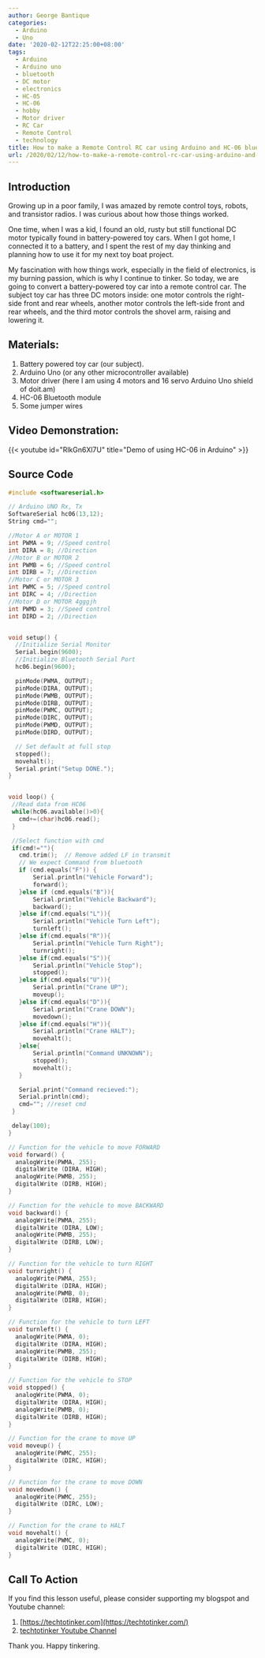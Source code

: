 ```yaml
---
author: George Bantique
categories:
  - Arduino
  - Uno
date: '2020-02-12T22:25:00+08:00'
tags:
  - Arduino
  - Arduino uno
  - bluetooth
  - DC motor
  - electronics
  - HC-05
  - HC-06
  - hobby
  - Motor driver
  - RC Car
  - Remote Control
  - technology
title: How to make a Remote Control RC car using Arduino and HC-06 bluetooth module
url: /2020/02/12/how-to-make-a-remote-control-rc-car-using-arduino-and-hc-06-bluetooth-module/
---
```


## **Introduction**
Growing up in a poor family, I was amazed by remote control toys, robots, and transistor radios. I was curious about how those things worked.

One time, when I was a kid, I found an old, rusty but still functional DC motor typically found in battery-powered toy cars. When I got home, I connected it to a battery, and I spent the rest of my day thinking and planning how to use it for my next toy boat project.

My fascination with how things work, especially in the field of electronics, is my burning passion, which is why I continue to tinker. So today, we are going to convert a battery-powered toy car into a remote control car. The subject toy car has three DC motors inside: one motor controls the right-side front and rear wheels, another motor controls the left-side front and rear wheels, and the third motor controls the shovel arm, raising and lowering it.


## **Materials:**  
1. Battery powered toy car (our subject).  
2. Arduino Uno (or any other microcontroller available)  
3. Motor driver (here I am using 4 motors and 16 servo Arduino Uno shield of doit.am)  
4. HC-06 Bluetooth module  
5. Some jumper wires  


## **Video Demonstration:**
{{< youtube id="RlkGn6Xl7U" title="Demo of using HC-06 in Arduino" >}}
<!-- Visit my youtube channel: [tech-to-tinker](https://www.youtube.com/watch?v=-RlkGn6Xl7U) -->


## **Source Code**
```cpp { lineNos="true" wrap="true" }
#include <softwareserial.h>

// Arduino UNO Rx, Tx
SoftwareSerial hc06(13,12);
String cmd="";

//Motor A or MOTOR 1
int PWMA = 9; //Speed control
int DIRA = 8; //Direction
//Motor B or MOTOR 2
int PWMB = 6; //Speed control
int DIRB = 7; //Direction
//Motor C or MOTOR 3
int PWMC = 5; //Speed control
int DIRC = 4; //Direction
//Motor D or MOTOR 4gggjh
int PWMD = 3; //Speed control
int DIRD = 2; //Direction


void setup() {
  //Initialize Serial Monitor
  Serial.begin(9600);
  //Initialize Bluetooth Serial Port
  hc06.begin(9600);

  pinMode(PWMA, OUTPUT);
  pinMode(DIRA, OUTPUT);
  pinMode(PWMB, OUTPUT);
  pinMode(DIRB, OUTPUT);
  pinMode(PWMC, OUTPUT);
  pinMode(DIRC, OUTPUT);
  pinMode(PWMD, OUTPUT);
  pinMode(DIRD, OUTPUT);

  // Set default at full stop
  stopped();
  movehalt();
  Serial.print("Setup DONE.");
}


void loop() {
 //Read data from HC06
 while(hc06.available()>0){
   cmd+=(char)hc06.read();
 }

 //Select function with cmd
 if(cmd!=""){
   cmd.trim();  // Remove added LF in transmit
   // We expect Command from bluetooth
   if (cmd.equals("F")) {
       Serial.println("Vehicle Forward");
       forward();
   }else if (cmd.equals("B")){
       Serial.println("Vehicle Backward");
       backward();
   }else if(cmd.equals("L")){
       Serial.println("Vehicle Turn Left");  
       turnleft();
   }else if(cmd.equals("R")){
       Serial.println("Vehicle Turn Right");
       turnright();
   }else if(cmd.equals("S")){
       Serial.println("Vehicle Stop");
       stopped();
   }else if(cmd.equals("U")){
       Serial.println("Crane UP");
       moveup();
   }else if(cmd.equals("D")){
       Serial.println("Crane DOWN");
       movedown();   
   }else if(cmd.equals("H")){
       Serial.println("Crane HALT");
       movehalt();      
   }else{
       Serial.println("Command UNKNOWN");
       stopped();
       movehalt();
   }

   Serial.print("Command recieved:");
   Serial.println(cmd);
   cmd=""; //reset cmd
 }

 delay(100);
}

// Function for the vehicle to move FORWARD
void forward() {
  analogWrite(PWMA, 255);
  digitalWrite (DIRA, HIGH);
  analogWrite(PWMB, 255);
  digitalWrite (DIRB, HIGH);
}

// Function for the vehicle to move BACKWARD
void backward() {
  analogWrite(PWMA, 255);
  digitalWrite (DIRA, LOW);
  analogWrite(PWMB, 255);
  digitalWrite (DIRB, LOW);
}

// Function for the vehicle to turn RIGHT
void turnright() {
  analogWrite(PWMA, 255);
  digitalWrite (DIRA, HIGH);
  analogWrite(PWMB, 0);
  digitalWrite (DIRB, HIGH);
}

// Function for the vehicle to turn LEFT
void turnleft() {
  analogWrite(PWMA, 0);
  digitalWrite (DIRA, HIGH);
  analogWrite(PWMB, 255);
  digitalWrite (DIRB, HIGH);
}

// Function for the vehicle to STOP
void stopped() {
  analogWrite(PWMA, 0);
  digitalWrite (DIRA, HIGH);
  analogWrite(PWMB, 0);
  digitalWrite (DIRB, HIGH);
}

// Function for the crane to move UP
void moveup() {
  analogWrite(PWMC, 255);
  digitalWrite (DIRC, HIGH);
}

// Function for the crane to move DOWN
void movedown() {
  analogWrite(PWMC, 255);
  digitalWrite (DIRC, LOW);
}

// Function for the crane to HALT
void movehalt() {
  analogWrite(PWMC, 0);
  digitalWrite (DIRC, HIGH);
}

```


## **Call To Action**
If you find this lesson useful, please consider supporting my blogspot and Youtube channel:
1. [https://techtotinker.com](https://techtotinker.com/)
2. [techtotinker Youtube Channel](https://www.youtube.com/c/gbantique)

Thank you. Happy tinkering.
